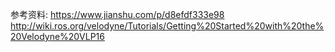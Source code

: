 





参考资料: 
https://www.jianshu.com/p/d8efdf333e98  
http://wiki.ros.org/velodyne/Tutorials/Getting%20Started%20with%20the%20Velodyne%20VLP16
